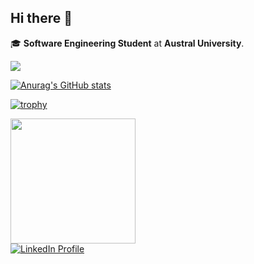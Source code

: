 ## Hi there 👋
🎓 **Software Engineering Student** at **Austral University**.

[![](https://komarev.com/ghpvc/?username=santosbogo&style=for-the-badge)](https://www.linkedin.com/in/santosbogo/)

[![Anurag's GitHub stats](https://github-readme-stats.vercel.app/api?username=santosbogo&show_icons=true&theme=radical)](https://www.linkedin.com/in/santosbogo/)

[![trophy](https://github-profile-trophy.vercel.app/?username=santosbogo&rank=-?,-C&theme=onedark&column=5&margin-w=15&margin-h=15)](https://www.linkedin.com/in/santosbogo/)

<div>
  <a href="https://www.youtube.com/watch?v=dQw4w9WgXcQ" target="_blank">
     <img src="https://media1.giphy.com/media/v1.Y2lkPTc5MGI3NjExZms0a293eDVoMW5jdWx4eWZ3Mndua2x4aXdqMmJ4ZTd5Mmt5ZWcweSZlcD12MV9pbnRlcm5hbF9naWZfYnlfaWQmY3Q9Zw/Ju7l5y9osyymQ/giphy.gif" width="200"/>
  </a>
</div>

<div>
  <a href="https://www.linkedin.com/in/santosbogo/" target="_blank">
    <img src="https://img.shields.io/badge/LinkedIn-blue?style=for-the-badge&logo=linkedin&logoColor=white" alt="LinkedIn Profile">
  </a>
</div>

